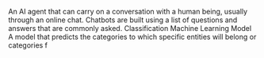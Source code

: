 An AI agent that can carry on a conversation with a human being, usually through an online chat. Chatbots are built using a list of questions and answers that are commonly asked. Classification Machine Learning Model A model that predicts the categories to which specific entities will belong or categories f